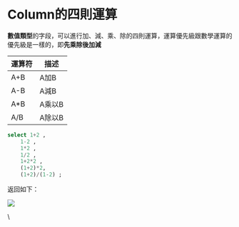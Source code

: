 # Column的四則運算

**數值類型**的字段，可以進行加、減、乘、除的四則運算，運算優先級跟數學運算的優先級是一樣的，即**先乘除後加減**

| 運算符  | 描述   |
| ---- | ---- |
| A+B  | A加B  |
| A-B  | A減B  |
| A\*B | A乘以B |
| A/B  | A除以B |

```sql
select 1+2 ,    
    1-2 ,    
    1*2 ,    
    1/2 ,    
    1+2*2 ,    
    (1+2)*2,    
    (1+2)/(1-2) ;
```

返回如下：

![](https://tva1.sinaimg.cn/large/008eGmZEly1gpc7orx8a1j30th0b374l.jpg)

\
